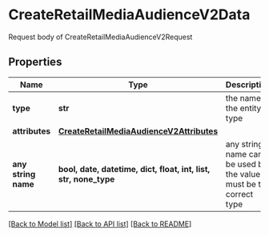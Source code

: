 # CreateRetailMediaAudienceV2Data

Request body of CreateRetailMediaAudienceV2Request

## Properties
Name | Type | Description | Notes
------------ | ------------- | ------------- | -------------
**type** | **str** | the name of the entity type | 
**attributes** | [**CreateRetailMediaAudienceV2Attributes**](CreateRetailMediaAudienceV2Attributes.md) |  | 
**any string name** | **bool, date, datetime, dict, float, int, list, str, none_type** | any string name can be used but the value must be the correct type | [optional]

[[Back to Model list]](../README.md#documentation-for-models) [[Back to API list]](../README.md#documentation-for-api-endpoints) [[Back to README]](../README.md)


